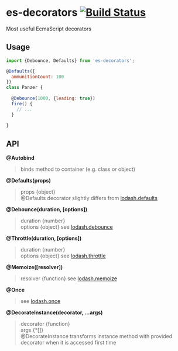 # es-decorators [![Build Status](https://travis-ci.org/jakwuh/es-decorators.svg?branch=master)](https://travis-ci.org/jakwuh/es-decorators)

Most useful EcmaScript decorators

## Usage

```js
import {Debounce, Defaults} from 'es-decorators';

@Defaults({
  ammunitionCount: 100
})
class Panzer {
  
  @Debounce(1000, {leading: true})
  fire() {
    // ...
  }
  
}
```

## API

**@Autobind**
> binds method to container (e.g. class or object)

**@Defaults(props)**
> props {object}  
> @Defaults decorator slightly differs from [lodash.defaults](https://lodash.com/docs/4.15.0#defaults)

**@Debounce(duration, [options])**  
> duration {number}  
> options {object} see [lodash.debounce](https://lodash.com/docs/4.15.0#debounce)  

**@Throttle(duration, [options])**  
> duration {number}  
> options {object} see [lodash.throttle](https://lodash.com/docs/4.15.0#throttle)  

**@Memoize([resolver])**  
> resolver {function} see [lodash.memoize](https://lodash.com/docs/4.15.0#memoize)  

**@Once**
> see [lodash.once](https://lodash.com/docs/4.15.0#once)  

**@DecorateInstance(decorator, ...args)**
> decorator {function}  
> args {*[]}  
> @DecorateInstance transforms instance method with provided decorator when it is accessed first time

